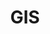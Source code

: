 ---
schema: default
title: GIS
organization: Lewisham Insight
notes: Interactive map of public GIS data
resources:
  - name: mapthat
    url: 'https://lbl.dynamicmaps.co.uk/MapThatWeb/Default.aspx'
    format: html
license: 'https://www.nationalarchives.gov.uk/doc/open-government-licence/version/3/'
category:
  - Geodata
maintainer: 'Lewisham Insight '
maintainer_email: insight-and-delivery@lewisham.gov.uk
---